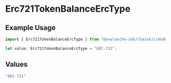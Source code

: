 # Erc721TokenBalanceErcType

## Example Usage

```typescript
import { Erc721TokenBalanceErcType } from "@avalanche-sdk/chainkit/models/components";

let value: Erc721TokenBalanceErcType = "ERC-721";
```

## Values

```typescript
"ERC-721"
```